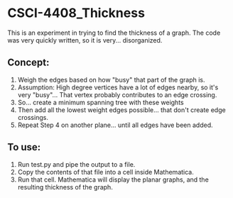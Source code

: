 # CSCI-4408_Thickness
This is an experiment in trying to find the thickness of a graph. The code was very quickly written, so it is very... disorganized.

## Concept:
1. Weigh the edges based on how "busy" that part of the graph is.
2. Assumption: High degree vertices have a lot of edges nearby, so it's very "busy"... That vertex probably contributes to an edge crossing.
3. So... create a minimum spanning tree with these weights
4. Then add all the lowest weight edges possible... that don't create edge crossings.
5. Repeat Step 4 on another plane... until all edges have been added.

## To use:
1. Run test.py and pipe the output to a file.
2. Copy the contents of that file into a cell inside Mathematica.
3. Run that cell. Mathematica will display the planar graphs, and the resulting thickness of the graph.
